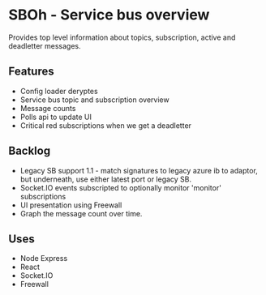 # SBOh - Service bus overview

Provides top level information about topics, subscription, active and deadletter messages.

## Features

+ Config loader deryptes
+ Service bus topic and subscription overview
+ Message counts
+ Polls api to update UI 
+ Critical red subscriptions when we get a deadletter

## Backlog

+ Legacy SB support 1.1 - match signatures to legacy azure ib to adaptor, but underneath, use either latest port or legacy SB.
+ Socket.IO events subscripted to optionally monitor 'monitor' subscriptions 
+ UI presentation using Freewall
+ Graph the message count over time.

## Uses

+ Node Express
+ React
+ Socket.IO
+ Freewall


